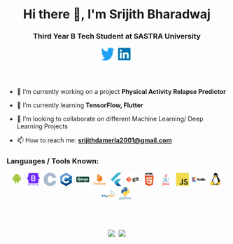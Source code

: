 <h1 align="center"> Hi there 👋, I'm Srijith Bharadwaj</h1>
<h3 align="center">Third Year B Tech Student at SASTRA University</h3>
<p align="center">
<a href="https://twitter.com/d_srijith" target="blank"><img align="center" src="https://raw.githubusercontent.com/devicons/devicon/master/icons/twitter/twitter-original.svg" alt="d_srijith" height="30" width="30" /></a>&nbsp;
<a href="https://www.linkedin.com/in/srijith-bharadwaj-d-0a4a21172" target="blank"><img align="center" src="https://raw.githubusercontent.com/devicons/devicon/master/icons/linkedin/linkedin-original.svg" alt="srijith-bharadwaj-d-0a4a21172" height="30" width="30" /></a>&nbsp;
</p>
<br><br>

- 🔭 I’m currently working on a project **Physical Activity Relapse Predictor**

- 🌱 I’m currently learning **TensorFlow, Flutter**

- 👯 I’m looking to collaborate on different Machine Learning/ Deep Learning Projects

- 📫 How to reach me: **srijithdamerla2001@gmail.com**


<h3>Languages / Tools Known:</h3>
<p align="center">
  <img src="https://raw.githubusercontent.com/devicons/devicon/master/icons/android/android-original-wordmark.svg" alt="android" height="30" width="30"/>&nbsp;
  <img src="https://raw.githubusercontent.com/devicons/devicon/master/icons/bootstrap/bootstrap-plain-wordmark.svg" alt="bootstrap" height="30" width="30"/>&nbsp;
  <img src="https://raw.githubusercontent.com/devicons/devicon/master/icons/c/c-original.svg" alt="c" height="30" width="30"/>&nbsp;
  <img src="https://raw.githubusercontent.com/devicons/devicon/master/icons/cplusplus/cplusplus-original.svg" alt="cpp" height="30" width="30"/>&nbsp;
  <img src="https://raw.githubusercontent.com/devicons/devicon/master/icons/django/django-original.svg" alt="django" height="30" width="30"/>&nbsp;
  <img src="https://raw.githubusercontent.com/devicons/devicon/master/icons/firebase/firebase-plain-wordmark.svg" alt="firebase" height="30" width="30"/>&nbsp;
  <img src="https://raw.githubusercontent.com/devicons/devicon/master/icons/flutter/flutter-original.svg" alt="flutter" height="30" width="30"/>&nbsp;
  <img src="https://raw.githubusercontent.com/devicons/devicon/master/icons/git/git-original-wordmark.svg" alt="git" height="30" width="30"/>&nbsp;
  <img src="https://raw.githubusercontent.com/devicons/devicon/master/icons/html5/html5-original-wordmark.svg" alt="html5" height="30" width="30"/>&nbsp;
  <img src="https://raw.githubusercontent.com/devicons/devicon/master/icons/java/java-original-wordmark.svg" alt="java" height="30" width="30"/>&nbsp;
  <img src="https://raw.githubusercontent.com/devicons/devicon/master/icons/javascript/javascript-original.svg" alt="javascript" height="30" width="30"/>&nbsp;
  <img src="https://raw.githubusercontent.com/devicons/devicon/master/icons/kotlin/kotlin-original-wordmark.svg" alt="kotlin" height="30" width="30"/>&nbsp;
  <img src="https://raw.githubusercontent.com/devicons/devicon/master/icons/linux/linux-original.svg" alt="linux" height="30" width="30"/>&nbsp;
  <img src="https://raw.githubusercontent.com/devicons/devicon/master/icons/mysql/mysql-original-wordmark.svg" alt="mysql" height="30" width="30"/>&nbsp;
  <img src="https://raw.githubusercontent.com/devicons/devicon/master/icons/python/python-original-wordmark.svg" alt="python" height="30" width="30"/>
</p>
<br><br>
<p align="center">
  <img align="center" src="https://github-readme-stats.vercel.app/api?username=srijith2001&theme=tokyonight&show_icons=true" />&nbsp;
  <img align="center" src="https://github-readme-stats.vercel.app/api/top-langs/?username=srijith2001&theme=tokyonight" />
</p>
  
